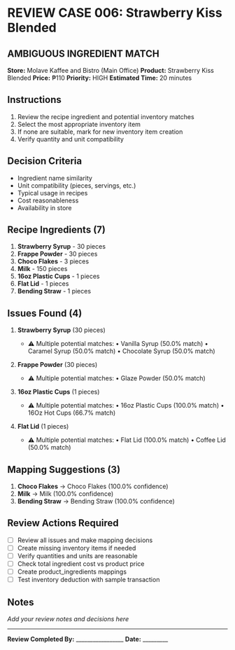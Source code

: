 # REVIEW CASE 006: Strawberry Kiss Blended

## AMBIGUOUS INGREDIENT MATCH
**Store:** Molave Kaffee and Bistro (Main Office)
**Product:** Strawberry Kiss Blended
**Price:** ₱110
**Priority:** HIGH
**Estimated Time:** 20 minutes

## Instructions
1. Review the recipe ingredient and potential inventory matches
2. Select the most appropriate inventory item
3. If none are suitable, mark for new inventory item creation
4. Verify quantity and unit compatibility

## Decision Criteria
- Ingredient name similarity
- Unit compatibility (pieces, servings, etc.)
- Typical usage in recipes
- Cost reasonableness
- Availability in store

## Recipe Ingredients (7)
1. **Strawberry Syrup** - 30 pieces
2. **Frappe Powder** - 30 pieces
3. **Choco Flakes** - 3 pieces
4. **Milk** - 150 pieces
5. **16oz Plastic Cups** - 1 pieces
6. **Flat Lid** - 1 pieces
7. **Bending Straw** - 1 pieces

## Issues Found (4)
1. **Strawberry Syrup** (30 pieces)
   - ⚠️  Multiple potential matches:
     • Vanilla Syrup (50.0% match)
     • Caramel Syrup (50.0% match)
     • Chocolate Syrup (50.0% match)


2. **Frappe Powder** (30 pieces)
   - ⚠️  Multiple potential matches:
     • Glaze Powder (50.0% match)


3. **16oz Plastic Cups** (1 pieces)
   - ⚠️  Multiple potential matches:
     • 16oz Plastic Cups (100.0% match)
     • 16Oz Hot Cups (66.7% match)


4. **Flat Lid** (1 pieces)
   - ⚠️  Multiple potential matches:
     • Flat Lid (100.0% match)
     • Coffee Lid (50.0% match)


## Mapping Suggestions (3)
1. **Choco Flakes** → Choco Flakes (100.0% confidence)
2. **Milk** → Milk (100.0% confidence)
3. **Bending Straw** → Bending Straw (100.0% confidence)

## Review Actions Required
- [ ] Review all issues and make mapping decisions
- [ ] Create missing inventory items if needed
- [ ] Verify quantities and units are reasonable
- [ ] Check total ingredient cost vs product price
- [ ] Create product_ingredients mappings
- [ ] Test inventory deduction with sample transaction

## Notes
_Add your review notes and decisions here_

---
**Review Completed By:** _________________ **Date:** _________
